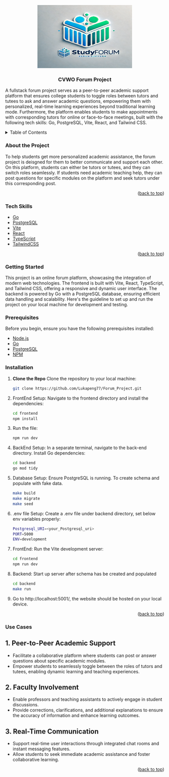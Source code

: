 <a name="readme-top"></a>
<div align="center">
<a href="https://github.com/Lukapeng77/Forum_Project">
    <img src="./frontend/src/assets/Forum_Project.webp" alt="Logo" width="300" height="200"> 
  </a>

<h3 align="center">CVWO Forum Project</h3>
  <p align="left">
  A fullstack forum project serves as a peer-to-peer academic support platform that ensures college students to toggle roles between tutors and tutees to ask and answer academic questions, empowering them with personalized, real-time learning experiences beyond traditional learning mode. Furthermore, the platform enables students to make appointments with corresponding tutors for online or face-to-face meetings, built with the following tech skills: Go, PostgreSQL, Vite, React, and Tailwind CSS.
  </p>
</div>

<!-- TABLE OF CONTENTS -->
<details>
  <summary>Table of Contents</summary>
  <ol>
    <li>
      <a href="#about-the-project">About The Project</a>
        <li><a href="#tech-skills">Tech Skills<a></li>
    </li>
    <li>
      <a href="#getting-started">Getting Started</a>
        <li><a href="#prerequisites">Prerequisites</a></li>
        <li><a href="#installation">Installation</a></li>
    </li>
    <li><a href="#use-cases">Use cases</a></li>
  </ol>
</details>
<!-- ABOUT THE PROJECT -->

### About the Project 

To help students get more personalized academic assistance, the forum project is deisgned for them to better communicate and support each other. On this platform, students can either be tutors or tutees, and they can switch roles seamlessly. If students need academic teaching help, they can post questions for specific modules on the platform and seek tutors under this corresponding post. 

<p align="right">(<a href="#readme-top">back to top</a>)</p>

### Tech Skills 

- [Go](https://go.dev/)
- [PostgreSQL](https://www.postgresql.org/)
- [Vite](https://vitejs.dev/)
- [React](https://reactjs.org/)
- [TypeScript](https://www.typescriptlang.org/)
- [TailwindCSS](https://tailwindcss.com/)

<p align="right">(<a href="#readme-top">back to top</a>)</p>

<!-- GETTING STARTED -->

### Getting Started

This project is an online forum platform, showcasing the integration of modern web technologies. The frontend is built with Vite, React, TypeScript, and Tailwind CSS, offering a responsive and dynamic user interface. The backend is powered by Go with a PostgreSQL database, ensuring efficient data handling and scalability. Here's the guideline to set up and run the project on your local machine for development and testing.

### Prerequisites

Before you begin, ensure you have the following prerequisites installed:

-   [Node.js](https://nodejs.org/en/download/)
-   [Go](https://go.dev/dl/)
-   [PostgreSQL](https://www.postgresql.org/)
-   [NPM](https://www.npmjs.com/)

### Installation

1. **Clone the Repo**
   Clone the repository to your local machine:
    ```sh
    git clone https://github.com/Lukapeng77/Forum_Project.git
    ```
2. FrontEnd Setup:
   Navigate to the frontend directory and install the dependencies:
    ```sh
    cd frontend
    npm install
    ```
3. Run the file:
    ```sh
    npm run dev
    ```
4. BackEnd Setup:
   In a separate terminal, navigate to the back-end directory. Install Go dependencies:
    ```sh
    cd backend
    go mod tidy
    ```
5. Database Setup:
   Ensure PostgreSQL is running. To create schema and populate with fake data.
    ```sh
    make build
    make migrate
    make seed
    ```
6. .env file Setup:
   Create a .env file under backend directory, set below env variables properly:
    ```sh
    Postgresql_URI=<your_Postgresql_uri>
    PORT=5000
    ENV=development
    
    ```
7. FrontEnd: Run the Vite development server:
    ```sh
    cd frontend
    npm run dev
    ```
8. Backend: Start up server after schema has be created and populated
    ```sh
    cd backend
    make run
    ```
9. Go to http://localhost:5001/, the website should be hosted on your local device.

<p align="right">(<a href="#readme-top">back to top</a>)</p>

<!-- USAGE EXAMPLES -->

### Use Cases 

## 1. Peer-to-Peer Academic Support
- Facilitate a collaborative platform where students can post or answer questions about specific academic modules. 
- Empower students to seamlessly toggle between the roles of tutors and tutees, enabling dynamic learning and teaching experiences.

## 2. Faculty Involvement
- Enable professors and teaching assistants to actively engage in student discussions.
- Provide corrections, clarifications, and additional explanations to ensure the accuracy of information and enhance learning outcomes.

## 3. Real-Time Communication
- Support real-time user interactions through integrated chat rooms and instant messaging features.
- Allow students to seek immediate academic assistance and foster collaborative learning.

<p align="right">(<a href="#readme-top">back to top</a>)</p>

<!-- MARKDOWN LINKS & IMAGES -->

[React.js]: https://img.shields.io/badge/React-20232A?style=for-the-badge&logo=react&logoColor=61DAFB
[React-url]: https://reactjs.org/
[NPM]: https://img.shields.io/badge/npm-CB3837?style=for-the-badge&logo=npm&logoColor=white
[NPM-url]: https://www.npmjs.com/
[TailwindCSS]: https://img.shields.io/badge/tailwindcss-%2338B2AC.svg?style=for-the-badge&logo=tailwind-css&logoColor=white
[TailwindCSS-url]: https://v2.tailwindcss.com/docs
[Vite]: https://img.shields.io/badge/vite-%23646CFF.svg?style=for-the-badge&logo=vite&logoColor=white
[Vite-url]: https://vitejs.dev/
[Go]: https://img.shields.io/badge/Go-00ADD8?style=for-the-badge&logo=go&logoColor=white
[Go-url]: https://go.dev/
[ReactRouter]: https://img.shields.io/badge/React_Router-CA4245?style=for-the-badge&logo=react-router&logoColor=white
[ReactRouter-url]: https://reactrouter.com/en/main
[PostgreSQL]: https://img.shields.io/badge/PostgreSQL-316192?style=for-the-badge&logo=postgresql&logoColor=white
[PostgreSQL-url]: https://www.postgresql.org/
[TypeScript]: https://img.shields.io/badge/TypeScript-007ACC?style=for-the-badge&logo=typescript&logoColor=white
[TypeScript-url]: https://www.typescriptlang.org/
